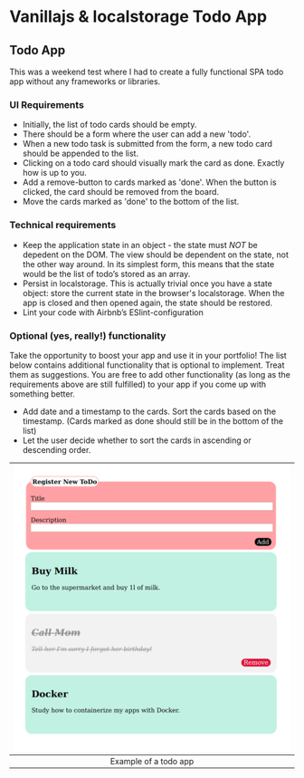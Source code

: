 # Vanillajs & localstorage Todo App

## Todo App

This was a weekend test where I had to create a fully functional SPA todo app without any frameworks or libraries. 

### UI Requirements
* Initially, the list of todo cards should be empty.
* There should be a form where the user can add a new 'todo'.
* When a new todo task is submitted from the form, a new todo card should be appended to the list.
* Clicking on a todo card should visually mark the card as done. Exactly how is up to you.
* Add a remove-button to cards marked as 'done'. When the button is clicked, the card should be removed from the board.
* Move the cards marked as 'done' to the bottom of the list.

### Technical requirements
* Keep the application state in an object - the state must *NOT* be depedent on the DOM. The view should be dependent on the state, not the other way around. In its simplest form, this means that the state would be the list of todo’s stored as an array.
* Persist in localstorage. This is actually trivial once you have a state object: store the current state in the browser's localstorage. When the app is closed and then opened again, the state should be restored.
* Lint your code with Airbnb’s ESlint-configuration

### Optional (yes, really!) functionality
Take the opportunity to boost your app and use it in your portfolio! The list below contains additional functionality that is optional to implement. Treat them as suggestions.
You are free to add other functionality (as long as the requirements above are still fulfilled) to your app if you come up with something better.
* Add date and a timestamp to the cards. Sort the cards based on the timestamp. (Cards marked as done should still be in the bottom of the list)
* Let the user decide whether to sort the cards in ascending or descending order.


| ![Todo](todo.png) |
|:---:|
| Example of a todo app |
